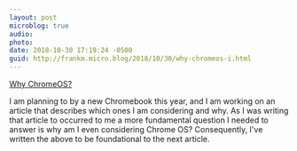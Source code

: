 ```yaml
---
layout: post
microblog: true
audio: 
photo: 
date: 2018-10-30 17:19:24 -0500
guid: http://frankm.micro.blog/2018/10/30/why-chromeos-i.html
---
```

[Why ChromeOS?](https://writing.frankmcpherson.net/computers/2018/10/30/why-chromeos.html)

I am planning to by a new Chromebook this year, and I am working on an article that describes which ones I am considering and why. As I was writing that article to occurred to me a more fundamental question I needed to answer is why am I even considering Chrome OS? Consequently, I've written the above to be foundational to the next article. 
